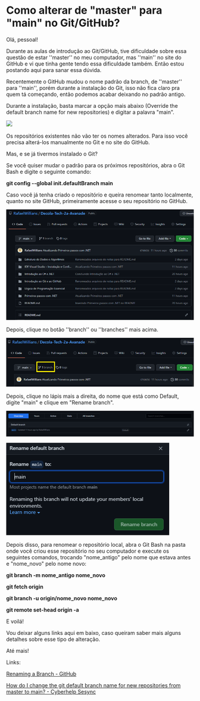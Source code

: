 # Como alterar de "master" para "main" no Git/GitHub?

Olá, pessoal!

Durante as aulas de introdução ao Git/GitHub, tive dificuldade sobre essa questão de estar ''master'' no meu computador, mas ''main'' no site do GitHub e vi que tinha gente tendo essa dificuldade também. Então estou postando aqui para sanar essa dúvida.

Recentemente o GitHub mudou o nome padrão da branch, de ''master'' para ''main'', porém durante a instalação do Git, isso não fica claro pra quem tá começando, então podemos acabar deixando no padrão antigo.

Durante a instalação, basta marcar a opção mais abaixo (Override the default branch name for new repositories) e digitar a palavra "main".

![](/tela-instalacao.png)

Os repositórios existentes não vão ter os nomes alterados. Para isso você precisa alterá-los manualmente no Git e no site do GitHub.

Mas, e se já tivermos instalado o Git?

Se você quiser mudar o padrão para os próximos repositórios, abra o Git Bash e digite o seguinte comando:

**git config --global init.defaultBranch main**

Caso você já tenha criado o repositório e queira renomear tanto localmente, quanto no site GitHub, primeiramente acesse o seu repositório no GitHub.

![](tela-github.png)

Depois, clique no botão ''branch'' ou ''branches'' mais acima.

![](clicar-branch.png)

Depois, clique no lápis mais a direita, do nome que está como Default, digite "main" e clique em "Rename branch".

![](renomear-branch.png)

![](renomear-para-main.png)

Depois disso, para renomear o repositório local, abra o Git Bash na pasta onde você criou esse repositório no seu computador e execute os seguintes comandos, trocando "nome_antigo" pelo nome que estava antes e "nome_novo" pelo nome novo:

**git branch -m nome_antigo nome_novo**

**git fetch origin**

**git branch -u origin/nome_novo nome_novo**

**git remote set-head origin -a**

E voilá!

Vou deixar alguns links aqui em baixo, caso queiram saber mais alguns detalhes sobre esse tipo de alteração.

Até mais!

Links:

[Renaming a Branch - GitHub](https://docs.github.com/pt/repositories/configuring-branches-and-merges-in-your-repository/managing-branches-in-your-repository/renaming-a-branch)

[How do I change the git default branch name for new repositories from master to main? - Cyberhelp Sesync](https://cyberhelp.sesync.org/faq/change-git-default-branch-name-from-master-to-main.html)
